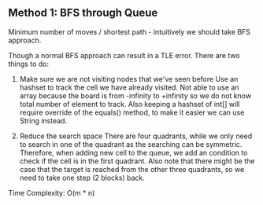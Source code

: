 ## Method 1: BFS through Queue

Minimum number of moves / shortest path - intuitively we should take BFS approach.

Though a normal BFS approach can result in a TLE error. There are two things to do:

1) Make sure we are not visiting nodes that we've seen before
   Use an hashset to track the cell we have already visited. Not able to use an array because the board is from -infinity to +infinity
   so we do not know total number of element to track. Also keeping a hashset of int[] will require override of the equals() method, to
   make it easier we can use String instead.
   
2) Reduce the search space
   There are four quadrants, while we only need to search in one of the quadrant as the searching can be symmetric. Therefore, when
   adding new cell to the queue, we add an condition to check if the cell is in the first quadrant. Also note that there might be the
   case that the target is reached from the other three quadrants, so we need to take one step (2 blocks) back.

Time Complexity: O(m * n)
   
